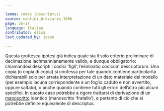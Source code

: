 ```yaml
---

lemma: codex (descriptus)
source: contini_breviario_1986
page: 26-27
language: Italian
contributor: elisa
last_updated_by: jesse

---
```


Questa grottesca ipotesi già indica quale sia il solo criterio preliminare di decimazione lachmannianamente valido, e dunque obbligatorio: chiamandosi descripti i codici ‘figli’, l’eliminatio codicum descriptorum. Una copia (o copia di copia) si confessa per tale quando contiene particolarità dichiarabili solo per errata interpretazione di un dato materiale del modello (per esempio lacuna corrispondente a un foglio caduto e non avvertito, oppure saltato), o anche quando contiene tutti gli errori dell’altro più alcuni specifici. In questo caso potrebbe a rigore trattarsi di derivazione di un [manoscritto](manuscript.html) identico (manoscritto ‘fratello’), e pertanto di ciò che si potrebbe definire equivalente di descriptus.
